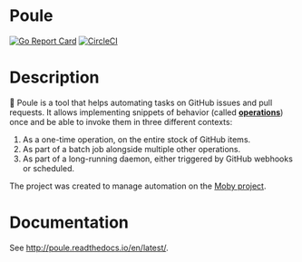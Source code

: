 Poule
=====

[![Go Report Card](https://goreportcard.com/badge/github.com/icecrime/poule)](https://goreportcard.com/report/github.com/icecrime/poule) [![CircleCI](https://circleci.com/gh/icecrime/poule.svg?style=svg)](https://circleci.com/gh/icecrime/poule)

# Description

:chicken: Poule is a tool that helps automating tasks on GitHub issues and pull requests. It allows
implementing snippets of behavior (called [**operations**](http://poule.readthedocs.io/en/latest/user/operations.html)) once and be able to invoke them in three
different contexts:

  1. As a one-time operation, on the entire stock of GitHub items.
  2. As part of a batch job alongside multiple other operations.
  3. As part of a long-running daemon, either triggered by GitHub webhooks or scheduled.

The project was created to manage automation on the [Moby project](https://github.com/moby/moby/blob/master/poule.yml).

# Documentation

See http://poule.readthedocs.io/en/latest/.
